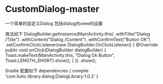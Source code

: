 # CustomDialog-master
一个简单的自定义Dialog
包括dialog内view的设置

用法如下
DialogBuilder.getInstance(MainActivity.this)
                        .withTitle("Dialog /Title")
                        .withContent("Dialog /Content")
                        .withConfirmText("Button OK")
                        .setConfirmClickListener(new DialogBuilder.OnClickListener() {
                            @Override
                            public void onClick(DialogBuilder dialogBuilder) {
                                Toast.makeText(MainActivity.this, "Dialog Ok Button", Toast.LENGTH_SHORT).show();
                            }
                        })
                        .show();

Gradle 配置如下
dependencies {
    compile 'com.liuhc.library.dialog:DialogLibrary:1.0.2'
}
